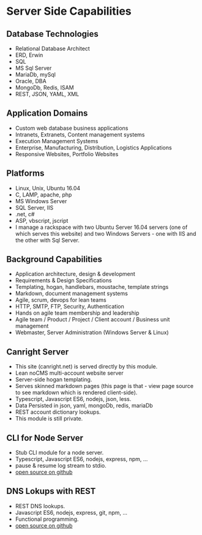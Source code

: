 # Server Side Capabilities

## Database Technologies

- Relational Database Architect
- ERD, Erwin
- SQL
- MS Sql Server
- MariaDb, mySql
- Oracle, DBA
- MongoDb, Redis, ISAM
- REST, JSON, YAML, XML

## Application Domains

- Custom web database business applications
- Intranets, Extranets, Content management systems
- Execution Management Systems
- Enterprise, Manufacturing, Distribution, Logistics Applications
- Responsive Websites, Portfolio Websites

## Platforms

- Linux, Unix, Ubuntu 16.04
- C, LAMP, apache, php
- MS Windows Server
- SQL Server, IIS
- .net, c#
- ASP, vbscript, jscript
- I manage a rackspace with two Ubuntu Server 16.04 servers (one of which serves this website) and two Windows Servers - one with IIS and the other with Sql Server.

## Background Capabilities

- Application architecture, design & development
- Requirements & Design Specifications
- Templating, hogan, handlebars, moustache, template strings
- Markdown, document management systems
- Agile, scrum, devops for lean teams
- HTTP, SMTP, FTP, Security, Authentication
- Hands on agile team membership and leadership
- Agile team / Product / Project / Client account / Business unit management
- Webmaster, Server Administration (Windows Server & Linux)

## Canright Server

- This site (canright.net) is served directly by this module.
- Lean noCMS multi-account website server
- Server-side hogan templating.
- Serves skinned markdown pages (this page is that - view page source to see markdown which is rendered client-side).
- Typescript, Javascript ES6, nodejs, json, less.
- Data Persisted in json, yaml, mongoDb, redis, mariaDb
- REST account dictionary lookups.
- This module is still private.

## CLI for Node Server

- Stub CLI module for a node server.
- Typescript, Javascript ES6, nodejs, express, npm, ...
- pause & resume log stream to stdio.
- [open source on github](https://github.com/canright/cli)

## DNS Lokups with REST

- REST DNS lookups.
- Javascript ES6, nodejs, express, git, npm, ...
- Functional programming.
- [open source on github](https://github.com/canright/dns)

